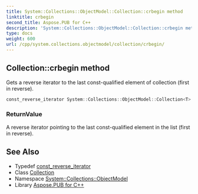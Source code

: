 ```yaml
---
title: System::Collections::ObjectModel::Collection::crbegin method
linktitle: crbegin
second_title: Aspose.PUB for C++
description: 'System::Collections::ObjectModel::Collection::crbegin method. Gets a reverse iterator to the last const-qualified element of collection (first in reverse) in C++.'
type: docs
weight: 600
url: /cpp/system.collections.objectmodel/collection/crbegin/
---
```

## Collection::crbegin method


Gets a reverse iterator to the last const-qualified element of collection (first in reverse).

```cpp
const_reverse_iterator System::Collections::ObjectModel::Collection<T>::crbegin() const noexcept
```


### ReturnValue

A reverse iterator pointing to the last const-qualified element in the list (first in reverse).

## See Also

* Typedef [const_reverse_iterator](../const_reverse_iterator/)
* Class [Collection](../)
* Namespace [System::Collections::ObjectModel](../../)
* Library [Aspose.PUB for C++](../../../)
